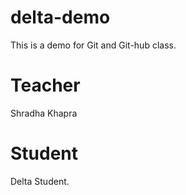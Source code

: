 # delta-demo
This is a demo for Git and Git-hub class.

# Teacher
Shradha Khapra

# Student
Delta Student.
